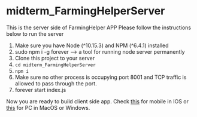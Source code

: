 # midterm_FarmingHelperServer
This is the server side of FarmingHelper APP
Please follow the instructions below to run the server

1. Make sure you have Node (^10.15.3) and NPM (^6.4.1) installed
2. sudo npm i -g forever --> a tool for running node server permanently
3. Clone this project to your server
4. `cd midterm_FarmingHelperServer`
5. `npm i`
6. Make sure no other process is occupying port 8001 and TCP traffic is allowed to pass through the port.
7. forever start index.js

Now you are ready to build client side app. Check [this](https://github.com/qa4510qa/CCproject) for mobile in IOS or [this](https://github.com/qa4510qa/midterm_FarmingHelper) for PC in MacOS or Windows.

